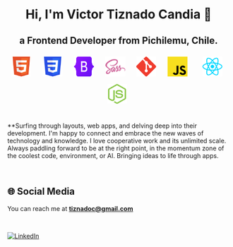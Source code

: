 <h1 align="center">Hi, I'm Victor Tiznado Candia 👋</h1>
<h2 align="center">a Frontend Developer from Pichilemu, Chile.</h2>

<div align="center">
<img width="45px" 
    height="45px" 
    style="margin: 7px"
    src="./assets/html5.svg"> &nbsp;
<img width="45px" 
    height="45px" 
    style="margin: 7px"
    src="./assets/css.svg"> &nbsp;
<img width="45px" 
    height="45px" 
    style="margin: 7px"
    src="./assets/bootstrap.svg"> &nbsp;
<img width="45px" 
    height="45px" 
    style="margin: 7px"
    src="./assets/sass.svg"> &nbsp;
<img width="45px" 
    height="45px" 
    style="margin: 7px"
    src="./assets/git.svg"> &nbsp;
<img width="45px" 
    height="45px" 
    style="margin: 7px"
    src="./assets/javascript.svg"> &nbsp; &nbsp;
<img width="45px" 
    height="45px" 
    style="margin: 7px"
    src="./assets/react.svg"> &nbsp;
<img width="45px" 
    height="45px" 
    style="margin: 7px"
    src="./assets/nodejs.svg"> &nbsp;
</div>

<br>

**Surfing through layouts, web apps, and delving deep into their development. I'm happy to connect and embrace the new waves of technology and knowledge. I love cooperative work and its unlimited scale. Always paddling forward to be at the right point, in the momentum zone of the coolest code, environment, or AI. Bringing ideas to life through apps.

<br>

## 🌐 Social Media

You can reach me at **tiznadoc@gmail.com**

<br>

[![LinkedIn](https://img.shields.io/badge/LinkedIn-%230077B5.svg?logo=linkedin&logoColor=white)](https://linkedin.com/in/victor-tiznado-candia)




<!--
**tiznadoc/tiznadoc** is a ✨ _special_ ✨ repository because its `README.md` (this file) appears on your GitHub profile.

Here are some ideas to get you started:

- 🔭 I’m currently working on ...
- 🌱 I’m currently learning ...
- 👯 I’m looking to collaborate on ...
- 🤔 I’m looking for help with ...
- 💬 Ask me about ...
- 📫 How to reach me: ...
- 😄 Pronouns: ...
- ⚡ Fun fact: ...
-->
